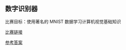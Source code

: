 ## 数字识别器
比赛目标：使用著名的 MNIST 数据学习计算机视觉基础知识

[比赛链接](https://www.kaggle.com/competitions/digit-recognizer)

[参考答案](https://www.kaggle.com/code/tiansztianszs/digit-recognizer)